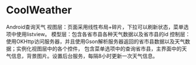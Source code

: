 # CoolWeather
Android查询天气
视图层：页面采用线性布局+碎片，下拉可以刷新状态，菜单选项中使用listview。
模型层：包含各省市县各种天气数据以及省市县的id
控制层：使用OKHttp访问服务器，并且使用Gson解析服务器返回的省市县数据以及天气数据；实例化视图层中的各个控件，
        包含菜单选项中的查询省市县，主界面中的天气信息，背景图片。设置后台服务，每隔8小时更新一次天气信息。
